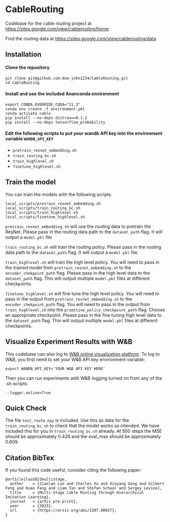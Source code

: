 # CableRouting
Codebase for the cable routing project at https://sites.google.com/view/cablerouting/home

Find the routing data at https://sites.google.com/view/cablerouting/data

## Installation

#### Clone the repository
```shell
git clone git@github.com:doe-john1234/CableRouting.git
cd CableRouting
```

#### Install and use the included Ananconda environment
```shell
export CONDA_OVERRIDE_CUDA="11.3"
conda env create -f environment.yml
conda activate cable
pip install --no-deps distrax==0.1.2
pip install --no-deps tensorflow_probability
```

#### Edit the following scripts to put your wandb API key into the environment variable `WANDB_API_KEY`
* `pretrain_resnet_embedding.sh`
* `train_routing_bc.sh`
* `train_highlevel.sh`
* `finetune_highlevel.sh`




## Train the model
You can train the models with the following scripts.
```shell
local_scripts/pretrain_resnet_embedding.sh
local_scripts/train_routing_bc.sh
local_scripts/train_highlevel.sh
local_scripts/finetune_highlevel.sh
```

`pretrain_resnet_embedding.sh` will use the routing data to pretrain the ResNet. Please pass in the routing data path to the `dataset_path` flag. It will output a `model.pkl` file

`train_routing_bc.sh` will train the routing policy. Please pass in the routing data path to the `dataset_path` flag. It will output a `model.pkl` file.

`train_highlevel.sh` will train the high level policy. You will need to pass in the trained model from `pretrain_resnet_embedding.sh` to the `encoder_chekpoint_path` flag. Please pass in the high level data to the `dataset_path` flag. This will output multiple `model.pkl` files at different checkpoints.

`finetune_highlevel.sh` will fine tune the high level policy. You will need to pass in the output from `pretrain_resnet_embedding.sh` to the `encoder_chekpoint_path` flag. You will need to pass in the output from `train_highlevel.sh` into the `primitive_policy_checkpoint_path` flag. Choose an appropriate checkpoint. Please pass in the fine tuning high level data to the `dataset_path` flag. This will output multiple `model.pkl` files at different checkpoints.

## Visualize Experiment Results with W&B
This codebase can also log to [W&B online visualization platform](https://wandb.ai/site).
To log to W&B, you first need to set your W&B API key environment variable:
```shell
export WANDB_API_KEY='YOUR W&B API KEY HERE'
```
Then you can run experiments with W&B logging turned on from any of the .sh scripts:
```shell
--logger.online=True
```

## Quick Check

The file `test_route.npy` is included. Use this as data for the `train_routing_bc.sh` to check that the model works as intended. We have included this for you in `train_routing_bc.sh` already.
At 500 steps the MSE should be approximately 0.426 and the eval_mse should be approximately 0.609.

## Citation BibTex

If you found this code useful, consider citing the following paper:
```
@article{luo2023multistage,
  author    = {Jianlan Luo and Charles Xu and Xinyang Geng and Gilbert Feng and Kuan Fang and Liam Tan and Stefan Schaal and Sergey Levine},
  title     = {Multi-Stage Cable Routing through Hierarchical Imitation Learning},
  journal   = {arXiv pre-print},
  year      = {2023},
  url       = {https://arxiv.org/abs/2307.08927},
}
```
